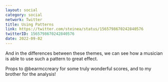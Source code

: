 ```yaml
---
layout: social
category: social
network: Twitter
title: Using Patterns
link: https://twitter.com/steinea/status/1565798670242840576
twitterID: 1565798670242840576
date: 2022-09-02
---
```


And in the differences between these themes, we can see how a musician is able to use such a pattern to great effect.

Props to @bearmccreary for some truly wonderful scores, and to my brother for the analysis!
